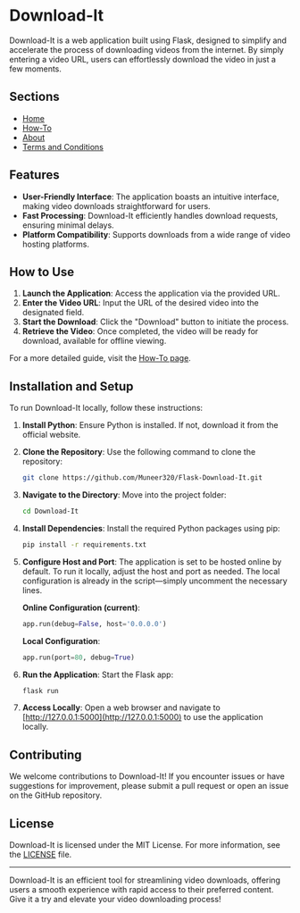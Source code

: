 # Download-It

Download-It is a web application built using Flask, designed to simplify and accelerate the process of downloading videos from the internet. By simply entering a video URL, users can effortlessly download the video in just a few moments.

## Sections

- [Home](https://flask-download-it.onrender.com/)
- [How-To](https://flask-download-it.onrender.com/how-to)
- [About](https://flask-download-it.onrender.com/about)
- [Terms and Conditions](https://flask-download-it.onrender.com/terms-conditions)

## Features

- **User-Friendly Interface**: The application boasts an intuitive interface, making video downloads straightforward for users.
- **Fast Processing**: Download-It efficiently handles download requests, ensuring minimal delays.
- **Platform Compatibility**: Supports downloads from a wide range of video hosting platforms.

## How to Use

1. **Launch the Application**: Access the application via the provided URL.
2. **Enter the Video URL**: Input the URL of the desired video into the designated field.
3. **Start the Download**: Click the "Download" button to initiate the process.
4. **Retrieve the Video**: Once completed, the video will be ready for download, available for offline viewing.

For a more detailed guide, visit the [How-To page](https://flask-download-it.onrender.com/how-to).

## Installation and Setup

To run Download-It locally, follow these instructions:

1. **Install Python**: Ensure Python is installed. If not, download it from the official website.
2. **Clone the Repository**: Use the following command to clone the repository:
    ```bash
    git clone https://github.com/Muneer320/Flask-Download-It.git
    ```
3. **Navigate to the Directory**: Move into the project folder:
    ```bash
    cd Download-It
    ```
4. **Install Dependencies**: Install the required Python packages using pip:
    ```bash
    pip install -r requirements.txt
    ```
5. **Configure Host and Port**: The application is set to be hosted online by default. To run it locally, adjust the host and port as needed. The local configuration is already in the script—simply uncomment the necessary lines.

    **Online Configuration (current)**:
    ```python
    app.run(debug=False, host='0.0.0.0')
    ```

    **Local Configuration**:
    ```python
    app.run(port=80, debug=True)
    ```

6. **Run the Application**: Start the Flask app:
    ```bash
    flask run
    ```
7. **Access Locally**: Open a web browser and navigate to [http://127.0.0.1:5000](http://127.0.0.1:5000) to use the application locally.

## Contributing

We welcome contributions to Download-It! If you encounter issues or have suggestions for improvement, please submit a pull request or open an issue on the GitHub repository.

## License

Download-It is licensed under the MIT License. For more information, see the [LICENSE](https://github.com/Muneer320/Flask-Download-It/blob/main/LICENSE) file.

---

Download-It is an efficient tool for streamlining video downloads, offering users a smooth experience with rapid access to their preferred content. Give it a try and elevate your video downloading process!
